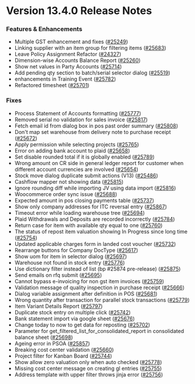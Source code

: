 # Version 13.4.0 Release Notes

### Features & Enhancements

- Multiple GST enhancement and fixes ([#25249](https://github.com/netmanthan/shoperho/pull/25249))
- Linking supplier with an item group for filtering items ([#25683](https://github.com/netmanthan/shoperho/pull/25683))
- Leave Policy Assignment Refactor ([#24327](https://github.com/netmanthan/shoperho/pull/24327))
- Dimension-wise Accounts Balance Report ([#25260](https://github.com/netmanthan/shoperho/pull/25260))
- Show net values in Party Accounts ([#25714](https://github.com/netmanthan/shoperho/pull/25714))
- Add pending qty section to batch/serial selector dialog ([#25519](https://github.com/netmanthan/shoperho/pull/25519))
- enhancements in Training Event ([#25782](https://github.com/netmanthan/shoperho/pull/25782))
- Refactored timesheet ([#25701](https://github.com/netmanthan/shoperho/pull/25701))

### Fixes

- Process Statement of Accounts formatting ([#25777](https://github.com/netmanthan/shoperho/pull/25777))
- Removed serial no validation for sales invoice ([#25817](https://github.com/netmanthan/shoperho/pull/25817))
- Fetch email id from dialog box in pos past order summary ([#25808](https://github.com/netmanthan/shoperho/pull/25808))
- Don't map set warehouse from delivery note to purchase receipt ([#25672](https://github.com/netmanthan/shoperho/pull/25672))
- Apply permission while selecting projects ([#25765](https://github.com/netmanthan/shoperho/pull/25765))
- Error on adding bank account to plaid ([#25658](https://github.com/netmanthan/shoperho/pull/25658))
- Set disable rounded total if it is globally enabled ([#25789](https://github.com/netmanthan/shoperho/pull/25789))
- Wrong amount on CR side in general ledger report for customer when different account currencies are involved ([#25654](https://github.com/netmanthan/shoperho/pull/25654))
- Stock move dialog duplicate submit actions (V13) ([#25486](https://github.com/netmanthan/shoperho/pull/25486))
- Cashflow mapper not showing data ([#25815](https://github.com/netmanthan/shoperho/pull/25815))
- Ignore rounding diff while importing JV using data import ([#25816](https://github.com/netmanthan/shoperho/pull/25816))
- Woocommerce order sync issue ([#25688](https://github.com/netmanthan/shoperho/pull/25688))
- Expected amount in pos closing payments table ([#25737](https://github.com/netmanthan/shoperho/pull/25737))
- Show only company addresses for ITC reversal entry ([#25867](https://github.com/netmanthan/shoperho/pull/25867))
- Timeout error while loading warehouse tree ([#25694](https://github.com/netmanthan/shoperho/pull/25694))
- Plaid Withdrawals and Deposits are recorded incorrectly ([#25784](https://github.com/netmanthan/shoperho/pull/25784))
- Return case for item with available qty equal to one ([#25760](https://github.com/netmanthan/shoperho/pull/25760))
- The status of repost item valuation showing In Progress since long time ([#25754](https://github.com/netmanthan/shoperho/pull/25754))
- Updated applicable charges form in landed cost voucher ([#25732](https://github.com/netmanthan/shoperho/pull/25732))
- Rearrange buttons for Company DocType ([#25617](https://github.com/netmanthan/shoperho/pull/25617))
- Show uom for item in selector dialog ([#25697](https://github.com/netmanthan/shoperho/pull/25697))
- Warehouse not found in stock entry ([#25776](https://github.com/netmanthan/shoperho/pull/25776))
- Use dictionary filter instead of list (bp #25874 pre-release) ([#25875](https://github.com/netmanthan/shoperho/pull/25875))
- Send emails on rfq submit ([#25695](https://github.com/netmanthan/shoperho/pull/25695))
- Cannot bypass e-invoicing for non gst item invoices ([#25759](https://github.com/netmanthan/shoperho/pull/25759))
- Validation message of quality inspection in purchase receipt ([#25666](https://github.com/netmanthan/shoperho/pull/25666))
- Dialog variable assignment after definition in POS ([#25681](https://github.com/netmanthan/shoperho/pull/25681))
- Wrong quantity after transaction for parallel stock transactions ([#25779](https://github.com/netmanthan/shoperho/pull/25779))
- Item Variant Details Report ([#25797](https://github.com/netmanthan/shoperho/pull/25797))
- Duplicate stock entry on multiple click ([#25742](https://github.com/netmanthan/shoperho/pull/25742))
- Bank statement import via google sheet ([#25676](https://github.com/netmanthan/shoperho/pull/25676))
- Change today to now to get data for reposting ([#25702](https://github.com/netmanthan/shoperho/pull/25702))
- Parameter for get_filtered_list_for_consolidated_report in consolidated balance sheet ([#25698](https://github.com/netmanthan/shoperho/pull/25698))
- Ageing error in PSOA ([#25857](https://github.com/netmanthan/shoperho/pull/25857))
- Breaking cost center validation ([#25660](https://github.com/netmanthan/shoperho/pull/25660))
- Project filter for Kanban Board ([#25744](https://github.com/netmanthan/shoperho/pull/25744))
- Show allow zero valuation only when auto checked ([#25778](https://github.com/netmanthan/shoperho/pull/25778))
- Missing cost center message on creating gl entries ([#25755](https://github.com/netmanthan/shoperho/pull/25755))
- Address template with upper filter throws jinja error ([#25756](https://github.com/netmanthan/shoperho/pull/25756))
